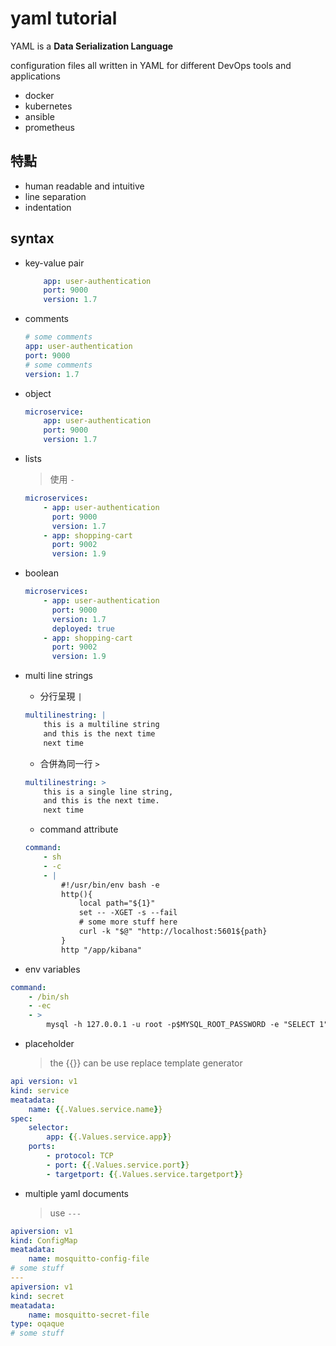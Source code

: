 # yaml tutorial

YAML is a **Data Serialization Language**

configuration files all written in YAML 
for different DevOps tools and applications

- docker
- kubernetes
- ansible
- prometheus

## 特點

- human readable and intuitive
- line separation
- indentation

## syntax

- key-value pair

    ````yaml
        app: user-authentication
        port: 9000
        version: 1.7
    ````
- comments
    ````yaml
    # some comments
    app: user-authentication
    port: 9000
    # some comments
    version: 1.7
    ````
- object

    ````yaml
    microservice:
        app: user-authentication
        port: 9000
        version: 1.7
    ````
- lists
    > 使用 `-`
    ````yaml
    microservices:
        - app: user-authentication
          port: 9000
          version: 1.7
        - app: shopping-cart
          port: 9002
          version: 1.9
    ````
- boolean
    ````yaml
    microservices:
        - app: user-authentication
          port: 9000
          version: 1.7
          deployed: true
        - app: shopping-cart
          port: 9002
          version: 1.9
    ````
- multi line strings
    - 分行呈現 `|`
    ````yaml
    multilinestring: |
        this is a multiline string
        and this is the next time
        next time
    ````
    - 合併為同一行 `>`
    ````yaml
    multilinestring: >
        this is a single line string,
        and this is the next time.
        next time
    ````
    - command attribute
    ````yaml
    command:
        - sh
        - -c
        - |
            #!/usr/bin/env bash -e
            http(){
                local path="${1}"
                set -- -XGET -s --fail
                # some more stuff here
                curl -k "$@" "http://localhost:5601${path}
            }
            http "/app/kibana"
    ````
- env variables

````yaml
command:
    - /bin/sh
    - -ec
    - >
        mysql -h 127.0.0.1 -u root -p$MYSQL_ROOT_PASSWORD -e "SELECT 1"
````

- placeholder
    > the {{}} can be use replace template generator
````yaml
api version: v1
kind: service
meatadata:
    name: {{.Values.service.name}}
spec:
    selector:
        app: {{.Values.service.app}}
    ports:
        - protocol: TCP
        - port: {{.Values.service.port}}
        - targetport: {{.Values.service.targetport}}
````

- multiple yaml documents
    > use `---`
````yaml
apiversion: v1
kind: ConfigMap
meatadata:
    name: mosquitto-config-file
# some stuff
---
apiversion: v1
kind: secret
meatadata:
    name: mosquitto-secret-file
type: oqaque
# some stuff
````